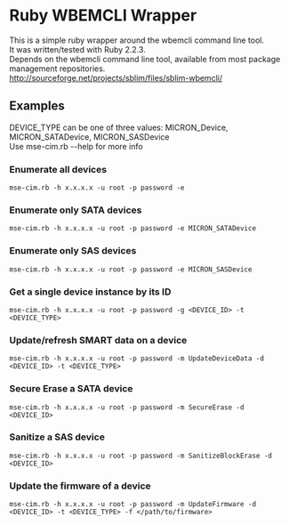 # Ruby WBEMCLI Wrapper

This is a simple ruby wrapper around the wbemcli command line tool.  
It was written/tested with Ruby 2.2.3.  
Depends on the wbemcli command line tool, available from most package management repositories.  
http://sourceforge.net/projects/sblim/files/sblim-wbemcli/  

## Examples

DEVICE_TYPE can be one of three values: MICRON_Device, MICRON_SATADevice, MICRON_SASDevice  
Use mse-cim.rb --help for more info  

### Enumerate all devices
```
mse-cim.rb -h x.x.x.x -u root -p password -e
```

### Enumerate only SATA devices
```
mse-cim.rb -h x.x.x.x -u root -p password -e MICRON_SATADevice
```

### Enumerate only SAS devices
```
mse-cim.rb -h x.x.x.x -u root -p password -e MICRON_SASDevice
```

### Get a single device instance by its ID
```
mse-cim.rb -h x.x.x.x -u root -p password -g <DEVICE_ID> -t <DEVICE_TYPE>
```

### Update/refresh SMART data on a device
```
mse-cim.rb -h x.x.x.x -u root -p password -m UpdateDeviceData -d <DEVICE_ID> -t <DEVICE_TYPE>
```

### Secure Erase a SATA device
```
mse-cim.rb -h x.x.x.x -u root -p password -m SecureErase -d <DEVICE_ID>
```

### Sanitize a SAS device
```
mse-cim.rb -h x.x.x.x -u root -p password -m SanitizeBlockErase -d <DEVICE_ID>
```

### Update the firmware of a device
```
mse-cim.rb -h x.x.x.x -u root -p password -m UpdateFirmware -d <DEVICE_ID> -t <DEVICE_TYPE> -f </path/to/firmware>
```